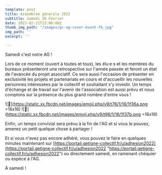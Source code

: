 ```yaml
---
template: post
title: Assemblée générale 2022
subtitle: Samedi 26 Février
date: 2022-02-21T23:00:00Z
thumb_img_path: "/images/gc-ag-cover-event-fb.jpg"
img_path: ''
excerpt: ''

---
```

Samedi c'est notre AG !

Lors de ce moment (ouvert à toutes et tous), les élu·e·s et les membres du bureaux présenteront une retrospective sur l'année passée et feront un état de l'avancée du projet associatif. Ce sera aussi l'occasion de présenter en exclusivité les projets et partenariats en cours et d'accueillir les nouvelles personnes intéressées par le collectif et souhaitant s'y investir. Un temps d'échange et de travail sur l'avenir de l'association est aussi prévu et nous comptons sur la présence du plus grand nombre d'entre vous !

![🍪](https://static.xx.fbcdn.net/images/emoji.php/v9/t76/1/16/1f36a.png =16x16) ![🍻](https://static.xx.fbcdn.net/images/emoji.php/v9/t96/1/16/1f37b.png =16x16)

Enfin, un temps convivial sera prévu à la fin de l'AG et si vous le pouvez, amenez un petit quelque chose à partager !

Et si vous n'avez pas encore adhéré, vous pouvez le faire en quelques minutes maintenant sur [https://portail.getigne-collectif.fr/u/adhesion2022](https://portail.getigne-collectif.fr/u/adhesion2022 "https://portail.getigne-collectif.fr/u/adhesion2022") ou directement samedi, en ramenant chéquier ou espèce à l'AG.

À samedi !